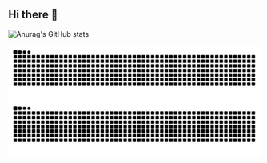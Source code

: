## Hi there 👋
![Anurag's GitHub stats](https://github-readme-stats.vercel.app/api?username=hhhJB)

![暗色](https://raw.githubusercontent.com/hhhJB/hhhJB/output/github-contribution-grid-snake-dark.svg)
![亮色](https://raw.githubusercontent.com/hhhJB/hhhJB/output/github-contribution-grid-snake.svg)

<!--
**hhhJB/hhhJB** is a ✨ _special_ ✨ repository because its `README.md` (this file) appears on your GitHub profile.

Here are some ideas to get you started:

- 🔭 I’m currently working on ...
- 🌱 I’m currently learning ...
- 👯 I’m looking to collaborate on ...
- 🤔 I’m looking for help with ...
- 💬 Ask me about ...
- 📫 How to reach me: ...
- 😄 Pronouns: ...
- ⚡ Fun fact: ...
-->
